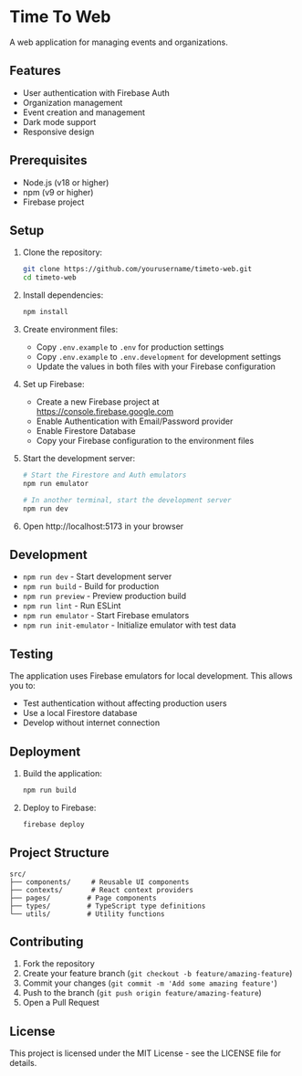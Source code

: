 # Time To Web

A web application for managing events and organizations.

## Features

- User authentication with Firebase Auth
- Organization management
- Event creation and management
- Dark mode support
- Responsive design

## Prerequisites

- Node.js (v18 or higher)
- npm (v9 or higher)
- Firebase project

## Setup

1. Clone the repository:
   ```bash
   git clone https://github.com/yourusername/timeto-web.git
   cd timeto-web
   ```

2. Install dependencies:
   ```bash
   npm install
   ```

3. Create environment files:
   - Copy `.env.example` to `.env` for production settings
   - Copy `.env.example` to `.env.development` for development settings
   - Update the values in both files with your Firebase configuration

4. Set up Firebase:
   - Create a new Firebase project at https://console.firebase.google.com
   - Enable Authentication with Email/Password provider
   - Enable Firestore Database
   - Copy your Firebase configuration to the environment files

5. Start the development server:
   ```bash
   # Start the Firestore and Auth emulators
   npm run emulator

   # In another terminal, start the development server
   npm run dev
   ```

6. Open http://localhost:5173 in your browser

## Development

- `npm run dev` - Start development server
- `npm run build` - Build for production
- `npm run preview` - Preview production build
- `npm run lint` - Run ESLint
- `npm run emulator` - Start Firebase emulators
- `npm run init-emulator` - Initialize emulator with test data

## Testing

The application uses Firebase emulators for local development. This allows you to:
- Test authentication without affecting production users
- Use a local Firestore database
- Develop without internet connection

## Deployment

1. Build the application:
   ```bash
   npm run build
   ```

2. Deploy to Firebase:
   ```bash
   firebase deploy
   ```

## Project Structure

```
src/
├── components/     # Reusable UI components
├── contexts/       # React context providers
├── pages/         # Page components
├── types/         # TypeScript type definitions
└── utils/         # Utility functions
```

## Contributing

1. Fork the repository
2. Create your feature branch (`git checkout -b feature/amazing-feature`)
3. Commit your changes (`git commit -m 'Add some amazing feature'`)
4. Push to the branch (`git push origin feature/amazing-feature`)
5. Open a Pull Request

## License

This project is licensed under the MIT License - see the LICENSE file for details.
